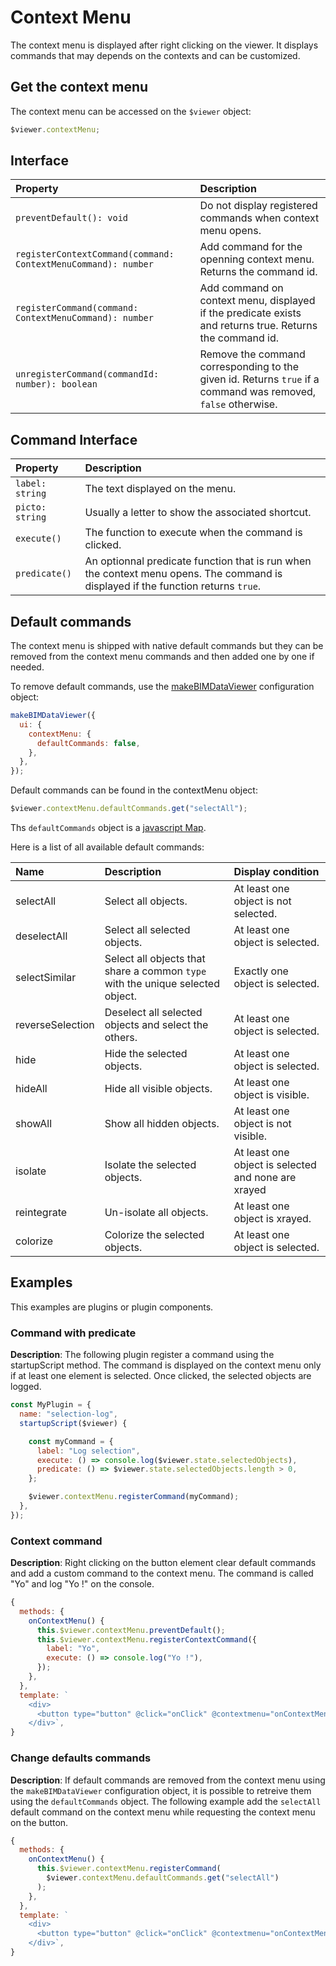 # Context Menu

The context menu is displayed after right clicking on the viewer. It displays commands that may depends on the contexts and can be customized.

## Get the context menu

The context menu can be accessed on the `$viewer` object:

```javascript
$viewer.contextMenu;
```

## Interface

| Property                                                      | Description                                                                                                   |
| :------------------------------------------------------------ | :------------------------------------------------------------------------------------------------------------ |
| `preventDefault(): void`                                      | Do not display registered commands when context menu opens.                                                   |
| `registerContextCommand(command: ContextMenuCommand): number` | Add command for the openning context menu. Returns the command id.                                            |
| `registerCommand(command: ContextMenuCommand): number`        | Add command on context menu, displayed if the predicate exists and returns true. Returns the command id.      |
| `unregisterCommand(commandId: number): boolean`               | Remove the command corresponding to the given id. Returns `true` if a command was removed, `false` otherwise. |

## Command Interface

| Property        | Description                                                                                                                       |
| :-------------- | :-------------------------------------------------------------------------------------------------------------------------------- |
| `label: string` | The text displayed on the menu.                                                                                                   |
| `picto: string` | Usually a letter to show the associated shortcut.                                                                                 |
| `execute()`     | The function to execute when the command is clicked.                                                                              |
| `predicate()`   | An optionnal predicate function that is run when the context menu opens. The command is displayed if the function returns `true`. |

## Default commands

The context menu is shipped with native default commands but they can be removed from the context menu commands and then added one by one if needed.

To remove default commands, use the [makeBIMDataViewer](./makeBIMDataViewer.html) configuration object:

```javascript
makeBIMDataViewer({
  ui: {
    contextMenu: {
      defaultCommands: false,
    },
  },
});
```

Default commands can be found in the contextMenu object:

```javascript
$viewer.contextMenu.defaultCommands.get("selectAll");
```

Ths `defaultCommands` object is a [javascript Map](https://developer.mozilla.org/en-US/docs/Web/JavaScript/Reference/Global_Objects/Map).

Here is a list of all available default commands:

| Name             | Description                                                                    | Display condition                                   |
| :--------------- | :----------------------------------------------------------------------------- | :-------------------------------------------------- |
| selectAll        | Select all objects.                                                            | At least one object is not selected.                |
| deselectAll      | Select all selected objects.                                                   | At least one object is selected.                    |
| selectSimilar    | Select all objects that share a common `type` with the unique selected object. | Exactly one object is selected.                     |
| reverseSelection | Deselect all selected objects and select the others.                           | At least one object is selected.                    |
| hide             | Hide the selected objects.                                                     | At least one object is selected.                    |
| hideAll          | Hide all visible objects.                                                      | At least one object is visible.                     |
| showAll          | Show all hidden objects.                                                       | At least one object is not visible.                 |
| isolate          | Isolate the selected objects.                                                  | At least one object is selected and none are xrayed |
| reintegrate      | Un-isolate all objects.                                                        | At least one object is xrayed.                      |
| colorize         | Colorize the selected objects.                                                 | At least one object is selected.                    |

## Examples

This examples are plugins or plugin components.

### Command with predicate

**Description**: The following plugin register a command using the startupScript method. The command is displayed on the context menu only if at least one element is selected. Once clicked, the selected objects are logged.

```javascript
const MyPlugin = {
  name: "selection-log",
  startupScript($viewer) {

    const myCommand = {
      label: "Log selection",
      execute: () => console.log($viewer.state.selectedObjects),
      predicate: () => $viewer.state.selectedObjects.length > 0,
    };

    $viewer.contextMenu.registerCommand(myCommand);
  },
});
```

### Context command

**Description**: Right clicking on the button element clear default commands and add a custom command to the context menu. The command is called "Yo" and log "Yo !" on the console.

```javascript
{
  methods: {
    onContextMenu() {
      this.$viewer.contextMenu.preventDefault();
      this.$viewer.contextMenu.registerContextCommand({
        label: "Yo",
        execute: () => console.log("Yo !"),
      });
    },
  },
  template: `
    <div>
      <button type="button" @click="onClick" @contextmenu="onContextMenu">Click me!</button>
    </div>`,
}
```

### Change defaults commands

**Description**: If default commands are removed from the context menu using the `makeBIMDataViewer` configuration object, it is possible to retreive them using the `defaultCommands` object. The following example add the `selectAll` default command on the context menu while requesting the context menu on the button.

```javascript
{
  methods: {
    onContextMenu() {
      this.$viewer.contextMenu.registerCommand(
        $viewer.contextMenu.defaultCommands.get("selectAll")
      );
    },
  },
  template: `
    <div>
      <button type="button" @click="onClick" @contextmenu="onContextMenu">Click me!</button>
    </div>`,
}
```
